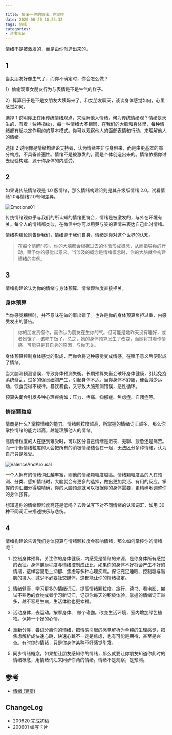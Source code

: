 ```yaml
---

title: 情绪——你的情绪，你掌控
date: 2020-06-20 10:25:32
tags: 情绪
categories:
- 读书笔记
---
```


情绪不是被激发的，而是由你创造出来的。

<!--more-->

## 1

当女朋友好像生气了，而你不确定时，你会怎么做？

1）偷偷观察女朋友行为与表情是不是生气的样子。

2）算算日子是不是女朋友大姨妈来了。和女朋友聊天，谈谈身体感觉如何，心里感觉如何。 

选择 1 说明你正在用传统情绪观点，来理解他人情绪。何为传统情绪观？情绪是天生的，有着「独特指纹」，每一种情绪大不相同，在我们的大脑和身体里，每种情绪都有起决定作用的的基本模式。你可以观察他人的面部表情和行动，来理解他人的情绪。

选择 2 说明你是情绪构建论支持者，认为情绪并非与身俱来，而是由更基本的部分构成，不具备普遍性。情绪不是被激发的，而是个体创造出来的。情绪依据你过去经验构建，源于你身体的内感受。

## 2

如果说传统情绪观是 1.0 版情绪，那么情绪构建论则是其升级版情绪 2.0。试看情绪1.0与情绪2.0有何差异。

![Emotions01](https://blgo-1258469251.image.myqcloud.com/Emotions01.png?imageMogr2/strip/thumbnail/!50p) 

传统情绪观似乎与我们的所认知的情绪更符合，情绪是被激发的，与外在环境有关。每个人的情绪都类似，在微信中你可以用哭与笑的表情来表达自己此时情绪。

情绪构建论则告诉我们，情绪源于我们自身，情绪是你对这个世界的认知。

> 在每个清醒时刻，你的大脑都会根据过去的体验形成概念，从而指导你的行动，赋予你的感觉以意义。当涉及的概念是情绪概念时，你的大脑就会构建情绪的实例。

## 3

情绪构建论认为你的情绪与身体预算、情绪颗粒度直接相关。

### 身体预算

当你感觉糟糕时，并不意味在做的事出错了。也许是你的身体预算负担过重，内感受发出的警告。

> 你的朋友责怪你，而你认为朋友在生你的气。但可能是她昨天没有睡好，或者她饿了，该吃午饭了。总之，她的身体预算发生了改变，而她将其看作情感，可能只是其自身的原因，与你无关。 

身体预算控制身体感觉的形成，而你会将这种感觉变成情感，在赋予意义后便形成了情绪。

当大脑测预测错误，导致身体预测失衡。长期预算失衡会破坏身体健康，引起免疫系统紊乱，过多的促炎细胞产生，引起身体不适。当你身体不舒服，便会减少运动，饮食变得不规律。暴饮暴食，又导致大脑预测错误，恶性循环。

预算失衡会引发多种心理疾病如：压力、疼痛、抑郁症、焦虑症、自闭症等。

### 情绪颗粒度

情商是什么? 掌控情绪的能力。情绪颗粒度越高，所掌握的情绪词汇越多，那么你掌控情绪的能力越高，越能理解他人的情绪。

高情绪粒度的人在感到难受时，可以区分自己情绪是沮丧、无聊、疲惫还是痛苦。 而一个低情绪粒度的人会把所有的消极情绪结合在一起，无法区分多种情绪，认为自己只是难受。

![ValenceAndArousal](https://blgo-1258469251.image.myqcloud.com/ValenceAndArousal.png?imageMogr2/strip/thumbnail/!50p) 

一个人拥有的情绪词汇越丰富，则他的情绪颗粒度越高。情绪颗粒度高的人在预测、分类、感知情绪时，大脑就会有更多的选择，做出更加灵活、有用的反应。掌握的词汇细分得越精确，你的大脑预测就可以根据你的身体需要，更精确地调整你的身体预算。

想知道你的情绪颗粒度高还是低吗？去尝试写下对不同情绪的认知词汇，如用 30 种不同词汇来描述快乐与悲伤。

## 4

情绪构建论告诉我们身体预算与情绪颗粒度会影响情绪，那么如何掌控你的情绪呢？

1. 控制身体预算，关注你的身体健康，内感受是情绪的来源，是你身体所有感觉的表征。身体健康程度与情绪控制成正比，如果你的身体不好将会产生不好的情绪，这样容易患上抑郁、焦虑等多种心理疾病。保证充足睡眠、控制糖与脂肪的摄入、减少不必要社交媒体，这都能让你的情绪稳定。

2. 情绪健康，学习更多的情绪词汇，提高情绪颗粒度。旅行、读书、看电影、尝试不熟悉的食物或者学习新词汇，记录你每天的积极体验。掌握的情绪词汇越多，越不容易生病，生活体验也更幸福。

3. 活动身体，去运动。按摩身体、 做个瑜伽。改变生活环境，室内增加绿色植物。保持一个好的心情。 

4. 重新分类，尝试分离你的情绪，把情感引起的感觉解析为单纯的生理感觉，把焦虑解析成快速心跳，快速心跳不一定是焦虑，也有可能是期待，甚至是兴奋。有时你的情绪，只是你身体某种不好感觉引发。

5. 同步情绪概念，如果想让朋友感知你的情绪，那么就要让你朋友知道你此时的情绪概念，用情绪词汇来同步你两的情绪。情绪不是观察，是预测。

## 参考

- [情绪 (豆瓣)](https://book.douban.com/subject/30443490/)

## ChangeLog

- 200620 完成初稿
- 200601 编写卡片